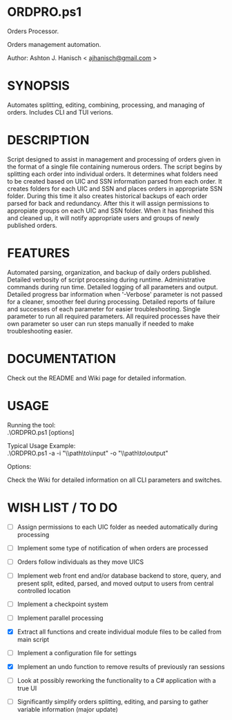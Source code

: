 # **ORDPRO.ps1**   
  
Orders Processor.  
  
Orders management automation.  

Author: Ashton J. Hanisch < <ajhanisch@gmail.com> >  
  
# **SYNOPSIS**  
Automates splitting, editing, combining, processing, and managing of orders. Includes CLI and TUI verions. 
  
# **DESCRIPTION**  
Script designed to assist in management and processing of orders given in the format of a single file containing numerous orders. The script begins by splitting each order into individual orders. It determines what folders need to be created based on UIC and SSN information parsed from each order. It creates folders for each UIC and SSN and places orders in appropriate SSN folder. During this time it also creates historical backups of each order parsed for back and redundancy. After this it will assign permissions to appropiate groups on each UIC and SSN folder. When it has finished this and cleaned up, it will notify appropriate users and groups of newly published orders.
    
# **FEATURES**  
Automated parsing, organization, and backup of daily orders published. Detailed verbosity of script processing during runtime. Administrative commands during run time. Detailed logging of all parameters and output. Detailed progress bar information when '-Verbose' parameter is not passed for a cleaner, smoother feel during processing. Detailed reports of failure and successes of each parameter for easier troubleshooting. Single parameter to run all required parameters. All required processes have their own parameter so user can run steps manually if needed to make troubleshooting easier.
    
# **DOCUMENTATION**  
Check out the README and Wiki page for detailed information.

# **USAGE**  
Running the tool:  
.\ORDPRO.ps1 [options]
  
Typical Usage Example:  
.\ORDPRO.ps1 -a -i "\\\path\to\input" -o "\\\path\to\output"
  
Options:   
  
Check the Wiki for detailed information on all CLI parameters and switches.
  
# **WISH LIST / TO DO**  
- [ ] Assign permissions to each UIC folder as needed automatically during processing
- [ ] Implement some type of notification of when orders are processed
- [ ] Orders follow individuals as they move UICS
- [ ] Implement web front end and/or database backend to store, query, and present split, edited, parsed, and moved output to users from central controlled location
- [ ] Implement a checkpoint system
- [ ] Implement parallel processing
- [x] Extract all functions and create individual module files to be called from main script
- [ ] Implement a configuration file for settings
- [x] Implement an undo function to remove results of previously ran sessions
- [ ] Look at possibly reworking the functionality to a C# application with a true UI
- [ ] Significantly simplify orders splitting, editing, and parsing to gather variable information (major update)
  
